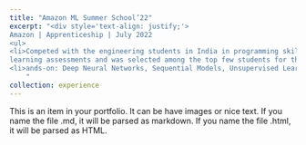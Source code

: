 ```yaml
---
title: "Amazon ML Summer School’22"
excerpt: "<div style='text-align: justify;'>
Amazon | Apprenticeship | July 2022 
<ul>
<li>Competed with the engineering students in India in programming skills, logical reasoning, mathematics and machine
learning assessments and was selected among the top few students for this training session</li>
<li>ands-on: Deep Neural Networks, Sequential Models, Unsupervised Learning, Causal Inference & Reinforcement Learnin</li>
    "
collection: experience
---
```


This is an item in your portfolio. It can be have images or nice text. If you name the file .md, it will be parsed as markdown. If you name the file .html, it will be parsed as HTML. 

